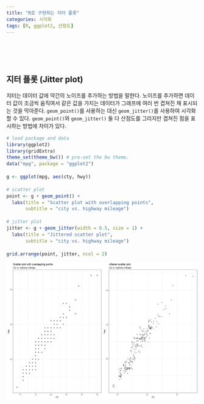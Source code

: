 ```yaml
---
title: "R로 구현하는 지터 플롯"
categories: 시각화
tags: [R, ggplot2, 산점도]
---
```


<div style="margin-bottom:100px;"></div>

## 지터 플롯 (Jitter plot)

지터는 데이터 값에 약간의 노이즈를 추가하는 방법을 말한다. 노이즈를 추가하면 데이터 값이 조금씩 움직여서 같은 값을 가지는 데이터가 그래프에 여러 번 겹쳐진 채 표시되는 것을 막아준다. `geom_point()`를 사용하는 대신 `geom_jitter()`를 사용하여 시각화할 수 있다. `geom_point()`와 `geom_jitter()` 둘 다 산점도를 그리지만 겹쳐진 점을 표시하는 방법에 차이가 있다.

```r
# load package and data
library(ggplot2)
library(gridExtra)
theme_set(theme_bw()) # pre-set the bw theme.
data("mpg", package = "ggplot2")

g <- ggplot(mpg, aes(cty, hwy))

# scatter plot
point <- g + geom_point() + 
  labs(title = "Scatter plot with overlapping points", 
       subtitle = "city vs. highway mileage")

# jitter plot
jitter <- g + geom_jitter(width = 0.5, size = 1) +
  labs(title = "Jittered scatter plot",
       subtitle = "city vs. highway mileage")

grid.arrange(point, jitter, ncol = 2)
```

![](/public/img/2022-06-22-visualization-summary/jitter_plot-1.png)